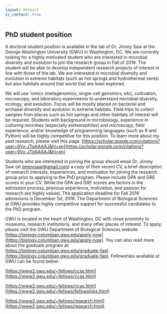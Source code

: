 ```yaml
---
layout: default
is_contact: true
---
```


## PhD student position

A doctoral student position is available in the lab of Dr. Jimmy Saw at the George Washington University (GWU) in Washington, DC. We are currently looking for a highly motivated student who are interested in microbial diversity and evolution to join the research group in Fall of 2019. The student will be able to develop independent research projects of interest in line with those of the lab. We are interested in microbial diversity and evolution in extreme habitats (such as hot springs and hydrothermal vents) but also habitats around that world that are least explored.

We will use 'omics (metagenomics, single-cell genomics, etc), cultivation, microscopy, and laboratory experiments to understand microbial diversity, ecology, and evolution. Focus will be mostly placed on bacterial and archaeal diversity and evolution in extreme habitats. Field trips to collect samples from places such as hot springs and other habitats of interest will be required. Students with background in microbiology, experience in culturing microbes (especially extremophiles) and microscopy, field experience, and/or knowledge of programming languages (such as R and Python) will be highly competitive for this position. To learn more about my past research, please visit this page: [https://scholar.google.com/citations?user=9Vx-JTgAAAAJ&hl=en](https://scholar.google.com/citations?user=9Vx-JTgAAAAJ&hl=en)

Students who are interested in joining the group should email Dr. Jimmy Saw (at jimmysaw@gmail.com) a copy of their recent CV, a brief description of research interests, experiences, and motivation for joining the research group prior to applying to the PhD program. Please include GPA and GRE scores in your CV. While the GPA and GRE scores are factors in the admission process, previous experience, motivation, and passion for research are highly valued. The application deadline for Fall 2019 admissions is December 1st, 2018. The Department of Biological Sciences at GWU provides highly competitive support for successful candidates to the PhD program.

GWU is located in the heart of Washington, DC with close proximity to museums, research institutions, and many other places of interest. To apply, please visit the GWU Department of Biological Sciences website [https://biology.columbian.gwu.edu/apply-now](https://biology.columbian.gwu.edu/apply-now). You can also read more about the graduate program at: [https://biology.columbian.gwu.edu/graduate-faq](https://biology.columbian.gwu.edu/graduate-faq). Fellowships available at GWU can be found below:

[https://www2.gwu.edu/~fellows/ccas.html](https://www2.gwu.edu/~fellows/ccas.html)

[https://www2.gwu.edu/~fellows/ccas.html](https://www2.gwu.edu/~fellows/fellowships.html)

[https://www2.gwu.edu/~fellows/research.html](https://www2.gwu.edu/~fellows/research.html)
